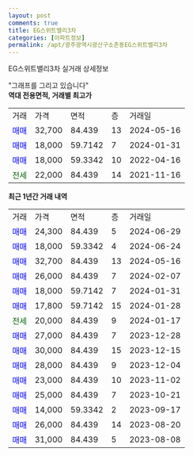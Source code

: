 ```yaml
---
layout: post
comments: true
title: EG스위트밸리3차
categories: [아파트정보]
permalink: /apt/광주광역시광산구소촌동EG스위트밸리3차
---
```


EG스위트밸리3차 실거래 상세정보

<script type="text/javascript">
  google.charts.load('current', {'packages':['line', 'corechart']});
  google.charts.setOnLoadCallback(drawChart);

  function drawChart() {
    var data = new google.visualization.DataTable();
    data.addColumn('date', '거래일');
    data.addColumn('number', "매매");
    data.addColumn('number', "전세");
    data.addColumn('number', "전매");

    data.addRows([[new Date(Date.parse("2024-06-29")), 24300, null, null], [new Date(Date.parse("2024-06-24")), 18000, null, null], [new Date(Date.parse("2024-05-16")), 32700, null, null], [new Date(Date.parse("2024-02-07")), 26000, null, null], [new Date(Date.parse("2024-01-31")), 18000, null, null], [new Date(Date.parse("2024-01-28")), 17800, null, null], [new Date(Date.parse("2024-01-17")), null, 20000, null], [new Date(Date.parse("2023-12-28")), 27000, null, null], [new Date(Date.parse("2023-12-15")), 30000, null, null], [new Date(Date.parse("2023-12-04")), 28000, null, null], [new Date(Date.parse("2023-11-02")), 23000, null, null], [new Date(Date.parse("2023-10-21")), 25000, null, null], [new Date(Date.parse("2023-09-17")), 14000, null, null], [new Date(Date.parse("2023-08-20")), 26000, null, null], [new Date(Date.parse("2023-08-08")), 31000, null, null]]);

    var options = {
      hAxis: {
        format: 'yyyy/MM/dd'
      },    
      lineWidth: 0,
      pointsVisible: true,    
      title: '최근 1년간 유형별 실거래가 분포',
      legend: { position: 'bottom' }
    };

    var formatter = new google.visualization.NumberFormat({pattern:'###,###'} );
    formatter.format(data, 1);
    formatter.format(data, 2);
    
    setTimeout(function() {
        var chart = new google.visualization.LineChart(document.getElementById('columnchart_material'));
        chart.draw(data, (options));
        document.getElementById('loading').style.display = 'none';
    }, 200);
  }
</script>


<div id="loading" style="z-index:20; display: block; margin-left: 0px">"그래프를 그리고 있습니다"</div>
<div id="columnchart_material" style="width: 95%; margin-left: 0px; display: block"></div>
<!-- contents start -->
<b>역대 전용면적, 거래별 최고가</b>
<table class="sortable">
    <tr>
      <td>거래</td>
      <td>가격</td>
      <td>면적</td>
      <td>층</td>
      <td>거래일</td>
    </tr>
        <tr>
          <td><a style="color: blue">매매</a></td>
          <td>32,700</td>
          <td>84.439</td>
          <td>13</td>
          <td>2024-05-16</td>
        </tr>            <tr>
          <td><a style="color: blue">매매</a></td>
          <td>18,000</td>
          <td>59.7142</td>
          <td>7</td>
          <td>2024-01-31</td>
        </tr>            <tr>
          <td><a style="color: blue">매매</a></td>
          <td>18,000</td>
          <td>59.3342</td>
          <td>10</td>
          <td>2022-04-16</td>
        </tr>        
        <tr>
              <td><a style="color: darkgreen">전세</a></td>
              <td>22,000</td>
              <td>84.439</td>
              <td>14</td>
              <td>2021-11-16</td>
            </tr>        
    
</table>

<b>최근 1년간 거래 내역</b>

<table class="sortable">
    <tr>
      <td>거래</td>
      <td>가격</td>
      <td>면적</td>
      <td>층</td>
      <td>거래일</td>
    </tr>
    <tr>
      <td><a style="color: blue">매매</a></td>
      <td>24,300</td>
      <td>84.439</td>
      <td>5</td>
      <td>2024-06-29</td>
    </tr>          <tr>
      <td><a style="color: blue">매매</a></td>
      <td>18,000</td>
      <td>59.3342</td>
      <td>4</td>
      <td>2024-06-24</td>
    </tr>          <tr>
      <td><a style="color: blue">매매</a></td>
      <td>32,700</td>
      <td>84.439</td>
      <td>13</td>
      <td>2024-05-16</td>
    </tr>          <tr>
      <td><a style="color: blue">매매</a></td>
      <td>26,000</td>
      <td>84.439</td>
      <td>7</td>
      <td>2024-02-07</td>
    </tr>          <tr>
      <td><a style="color: blue">매매</a></td>
      <td>18,000</td>
      <td>59.7142</td>
      <td>7</td>
      <td>2024-01-31</td>
    </tr>          <tr>
      <td><a style="color: blue">매매</a></td>
      <td>17,800</td>
      <td>59.7142</td>
      <td>15</td>
      <td>2024-01-28</td>
    </tr>          <tr>
      <td><a style="color: darkgreen">전세</a></td>
      <td>20,000</td>
      <td>84.439</td>
      <td>9</td>
      <td>2024-01-17</td>
    </tr>          <tr>
      <td><a style="color: blue">매매</a></td>
      <td>27,000</td>
      <td>84.439</td>
      <td>7</td>
      <td>2023-12-28</td>
    </tr>          <tr>
      <td><a style="color: blue">매매</a></td>
      <td>30,000</td>
      <td>84.439</td>
      <td>15</td>
      <td>2023-12-15</td>
    </tr>          <tr>
      <td><a style="color: blue">매매</a></td>
      <td>28,000</td>
      <td>84.439</td>
      <td>9</td>
      <td>2023-12-04</td>
    </tr>          <tr>
      <td><a style="color: blue">매매</a></td>
      <td>23,000</td>
      <td>84.439</td>
      <td>10</td>
      <td>2023-11-02</td>
    </tr>          <tr>
      <td><a style="color: blue">매매</a></td>
      <td>25,000</td>
      <td>84.439</td>
      <td>7</td>
      <td>2023-10-21</td>
    </tr>          <tr>
      <td><a style="color: blue">매매</a></td>
      <td>14,000</td>
      <td>59.3342</td>
      <td>2</td>
      <td>2023-09-17</td>
    </tr>          <tr>
      <td><a style="color: blue">매매</a></td>
      <td>26,000</td>
      <td>84.439</td>
      <td>14</td>
      <td>2023-08-20</td>
    </tr>          <tr>
      <td><a style="color: blue">매매</a></td>
      <td>31,000</td>
      <td>84.439</td>
      <td>5</td>
      <td>2023-08-08</td>
    </tr>      </table>
<!-- contents end -->    

